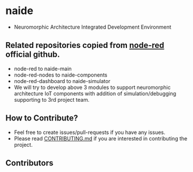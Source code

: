 # naide
- Neuromorphic Architecture Integrated Development Environment

## Related repositories copied from [node-red](https://github.com/node-red) official github.
- node-red to naide-main
- node-red-nodes to naide-components
- node-red-dashboard to naide-simulator
- We will try to develop above 3 modules to support neuromorphic architecture IoT components with addition of simulation/debugging supporting to 3rd project team.

## How to Contribute?
- Feel free to create issues/pull-requests if you have any issues.
- Please read [CONTRIBUTING.md](CONTRIBUTING.md) if you are interested in contributing the project.

## Contributors

